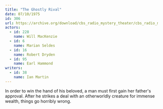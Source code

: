 ```yaml
---
title: "The Ghostly Rival"
date: 07/10/1975
id: 306
url: https://archive.org/download/cbs_radio_mystery_theater/cbs_radio_mystery_theater-0301-0350.zip/cbs_radio_mystery_theater-0301-0350%2Fcbsrmt_0306_the_ghostly_rival.mp3
actors:  
  - id: 228
    name: Will MacKenzie  
  - id: 6
    name: Marian Seldes  
  - id: 16
    name: Robert Dryden  
  - id: 95
    name: Earl Hammond
writers:  
  - id: 38
    name: Ian Martin
---
```

In order to win the hand of his beloved, a man must first gain her father's approval. After he strikes a deal with an otherworldly creature for immense wealth, things go horribly wrong.